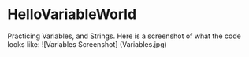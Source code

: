 # HelloVariableWorld
Practicing Variables, and Strings. 
Here is a screenshot of what the code looks like: 
![Variables Screenshot] (Variables.jpg)
